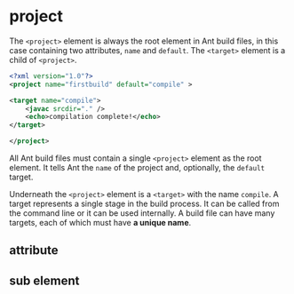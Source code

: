 # project

The `<project>` element is always the root element in Ant build files, in this case containing two attributes, `name` and `default`. The `<target>` element is a child of `<project>`.

```xml
<?xml version="1.0"?>
<project name="firstbuild" default="compile" >

<target name="compile">
    <javac srcdir="." />
    <echo>compilation complete!</echo>
</target>

</project>
```

All Ant build files must contain a single `<project>` element as the root element. It tells Ant the `name` of the project and, optionally, the `default` target.

Underneath the `<project>` element is a `<target>` with the name `compile`. A target represents a single stage in the build process. It can be called from the command line or it can be used internally. A build file can have many targets, each of which must have **a unique name**.

## attribute


## sub element













